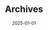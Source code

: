 ---
title: "Archives"
date: 2025-01-01
layout: "archives"
slug: "archives"
menu:
    main:
        weight: 2
        params: 
            icon: archives
---